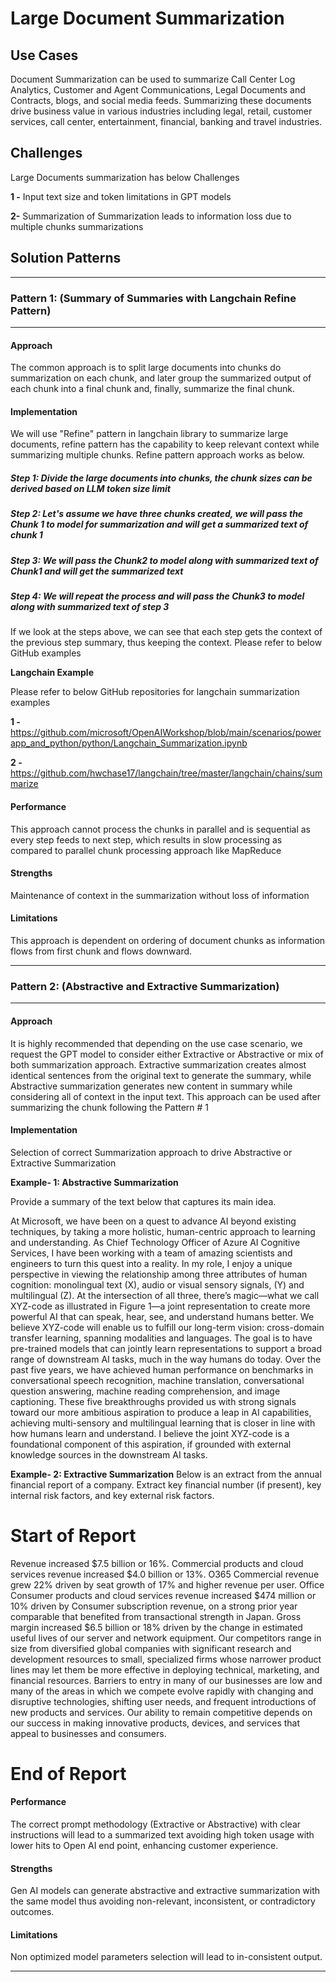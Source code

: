 
# Large Document Summarization

## Use Cases

Document Summarization can be used to summarize Call Center Log Analytics, Customer and Agent Communications, Legal Documents and Contracts, blogs, and social media feeds. Summarizing these documents drive business value in various industries including legal, retail, customer services, call center, entertainment, financial, banking and travel industries. 


## Challenges

Large Documents summarization has below Challenges

**1 -** Input text size and token limitations in GPT models 

**2-** Summarization of Summarization leads to information loss due to multiple chunks summarizations


## Solution Patterns

---
### Pattern 1: (Summary of Summaries with Langchain Refine Pattern)
---
#### Approach

The common approach is to split large documents into chunks do summarization on each chunk, and later group the summarized output of each chunk into a final chunk and, finally, summarize the final chunk.



 
#### Implementation

We will use "Refine" pattern in langchain library to summarize large documents, refine pattern has the capability to keep relevant context while summarizing multiple chunks. Refine pattern approach works as below.

##### Step 1: Divide the large documents into chunks, the chunk sizes can be derived based on LLM token size limit
##### Step 2: Let's assume we have three chunks created, we will pass the Chunk 1 to model for summarization and will get a summarized text of chunk 1
##### Step 3: We will pass the Chunk2 to model along with summarized text of Chunk1 and will get the summarized text
##### Step 4: We will repeat the process and will pass the Chunk3 to model along with summarized text of step 3

If we look at the steps above, we can see that each step gets the context of the previous step summary, thus keeping the context. Please refer to below GitHub examples

**Langchain Example**

Please refer to below GitHub repositories for langchain summarization examples 

**1 -** https://github.com/microsoft/OpenAIWorkshop/blob/main/scenarios/powerapp_and_python/python/Langchain_Summarization.ipynb 

**2 -** https://github.com/hwchase17/langchain/tree/master/langchain/chains/summarize


#### Performance

This approach cannot process the chunks in parallel and is sequential as every step feeds to next step, which results in slow processing as compared to parallel chunk processing approach like MapReduce

#### Strengths

Maintenance of context in the summarization without loss of information 

#### Limitations

This approach is dependent on ordering of document chunks as information flows from first chunk and flows downward.

---



### Pattern 2: (Abstractive and Extractive Summarization)
---
#### Approach

It is highly recommended that depending on the use case scenario, we request the GPT model to consider either Extractive or Abstractive or mix of both summarization approach. Extractive summarization creates almost identical sentences from the original text to generate the summary, while Abstractive summarization generates new content in summary while considering all of context in the input text. This approach can be used after summarizing the chunk following the Pattern # 1




#### Implementation

Selection of correct Summarization approach to drive Abstractive or Extractive Summarization 


**Example- 1: Abstractive Summarization**

Provide a summary of the text below that captures its main idea.

At Microsoft, we have been on a quest to advance AI beyond existing techniques, by taking a more holistic, human-centric approach to learning and understanding. As Chief Technology Officer of Azure AI Cognitive Services, I have been working with a team of amazing scientists and engineers to turn this quest into a reality. In my role, I enjoy a unique perspective in viewing the relationship among three attributes of human cognition: monolingual text (X), audio or visual sensory signals, (Y) and multilingual (Z). At the intersection of all three, there’s magic—what we call XYZ-code as illustrated in Figure 1—a joint representation to create more powerful AI that can speak, hear, see, and understand humans better. We believe XYZ-code will enable us to fulfill our long-term vision: cross-domain transfer learning, spanning modalities and languages. The goal is to have pre-trained models that can jointly learn representations to support a broad range of downstream AI tasks, much in the way humans do today. Over the past five years, we have achieved human performance on benchmarks in conversational speech recognition, machine translation, conversational question answering, machine reading comprehension, and image captioning. These five breakthroughs provided us with strong signals toward our more ambitious aspiration to produce a leap in AI capabilities, achieving multi-sensory and multilingual learning that is closer in line with how humans learn and understand. I believe the joint XYZ-code is a foundational component of this aspiration, if grounded with external knowledge sources in the downstream AI tasks.


**Example- 2: Extractive Summarization**
Below is an extract from the annual financial report of a company. Extract key financial number (if present), key internal risk factors, and key external risk factors.

# Start of Report
Revenue increased $7.5 billion or 16%. Commercial products and cloud services revenue increased $4.0 billion or 13%. O365 Commercial revenue grew 22% driven by seat growth of 17% and higher revenue per user. Office Consumer products and cloud services revenue increased $474 million or 10% driven by Consumer subscription revenue, on a strong prior year comparable that benefited from transactional strength in Japan. Gross margin increased $6.5 billion or 18% driven by the change in estimated useful lives of our server and network equipment. 
Our competitors range in size from diversified global companies with significant research and development resources to small, specialized firms whose narrower product lines may let them be more effective in deploying technical, marketing, and financial resources. Barriers to entry in many of our businesses are low and many of the areas in which we compete evolve rapidly with changing and disruptive technologies, shifting user needs, and frequent introductions of new products and services. Our ability to remain competitive depends on our success in making innovative products, devices, and services that appeal to businesses and consumers.
# End of Report


#### Performance

The correct prompt methodology (Extractive or Abstractive) with clear instructions will lead to a summarized text avoiding high token usage with lower hits to Open AI end point, enhancing customer experience.

#### Strengths

Gen AI models can generate abstractive and extractive summarization with the same model thus avoiding non-relevant, inconsistent, or contradictory outcomes.

#### Limitations

Non optimized model parameters selection will lead to in-consistent output.

---


